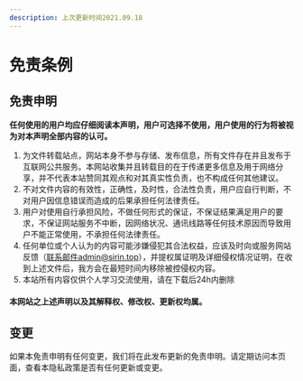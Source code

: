 ```yaml
---
description: 上次更新时间2021.09.18
---
```


# 免责条例

## 免责申明

**任何使用的用户均应仔细阅读本声明，用户可选择不使用，用户使用的行为将被视为对本声明全部内容的认可。**

1. 为文件转载站点，网站本身不参与存储、发布信息，所有文件存在并且发布于互联网公共服务。本网站收集并且转载目的在于传递更多信息及用于网络分享，并不代表本站赞同其观点和对其真实性负责，也不构成任何其他建议。
2. 不对文件内容的有效性，正确性，及时性，合法性负责，用户应自行判断，不对用户因信息错误而造成的后果承担任何法律责任。
3. 用户对使用自行承担风险，不做任何形式的保证，不保证结果满足用户的要求，不保证网站服务不中断，因网络状况、通讯线路等任何技术原因而导致用户不能正常使用，不承担任何法律责任。
4. 任何单位或个人认为的内容可能涉嫌侵犯其合法权益，应该及时向或服务网站反馈（联系邮件admin@sirin.top），并提权属证明及详细侵权情况证明，在收到上述文件后，我方会在最短时间内移除被控侵权内容。
5. 本站所有内容仅供个人学习交流使用，请在下载后24h内删除

#### 本网站之上述声明以及其解释权、修改权、更新权均属。

## &#x20;变更

如果本免责申明有任何变更，我们将在此发布更新的免责申明。请定期访问本页面，查看本隐私政策是否有任何更新或变更。
